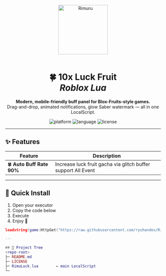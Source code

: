 <!-- --------------  HEADER  -------------- -->
<p align="center">
  <!-- Slime emoji + Rimuru logo -->
  <img src="https://files.catbox.moe/f8tj1b.png" width="160" alt="Rimuru" />
  <br><br>
  <h1 align="center">🍀 10x Luck Fruit<br><em>Roblox Lua</em></h1>
  <p align="center">
    <strong>Modern, mobile-friendly buff panel for Blox-Fruits-style games.</strong><br>
    Drag-and-drop, animated notifications, glow Saber watermark — all in one LocalScript.
  </p>
</p>

<!-- --------------  BADGES  -------------- -->
<p align="center">
  <img src="https://img.shields.io/badge/platform-Roblox-blue" alt="platform" />
  <img src="https://img.shields.io/badge/language-Lua-yellow" alt="language" />
  <img src="https://img.shields.io/badge/license-MIT-green" alt="license" />
</p>

---

## ✨ Features
| Feature | Description |
|---------|-------------|
| 🍀 **Auto Buff Rate 90%** | Increase luck fruit gacha via glitch buffer support All Event|

---

## 🚀 Quick Install

1. Open your executor  
2. Copy the code below  
3. Execute  
4. Enjoy 🎉  

```lua
loadstring(game:HttpGet("https://raw.githubusercontent.com/ryuhandev/Rimuru-Luck/refs/heads/main/RimuLuck.lua"))()```

---

## 📁 Project Tree
<repo-root>
├─ README.md
├─ LICENSE
├─ RimuLuck.lua        ← main LocalScript
└─
```
